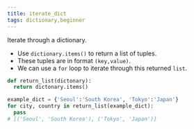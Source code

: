 ```yaml
---
title: iterate_dict
tags: dictionary,beginner
---
```


Iterate through a dictionary.

- Use `dictionary.items()` to return a list of tuples.
- These tuples are in format `(key,value)`.
- We can use a `for` loop to iterate through this returned `list`.

```py
def return_list(dictonary):
  return dictonary.items()
```

```py
example_dict = {'Seoul':'South Korea', 'Tokyo':'Japan'} 
for city, country in return_list(example_dict):
  pass
# [('Seoul', 'South Korea'), ('Tokyo', 'Japan')]

```
